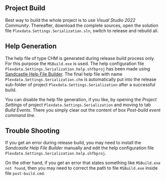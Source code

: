 
## Project Build

Best way to build the whole project is to use _Visual Studio 2022 Community_. Thereafter, 
download the complete sources, open the solution file `Plexdata.Settings.Serialization.sln`, 
switch to release and rebuild all.

## Help Generation

The help file of type CHM is generated during release build process only. For this purpose 
the `MSBuild.exe` is used. The help configuration file `Plexdata.Settings.Serialization.help.shfbproj` 
has been made using [Sandcastle Help File Builder](https://ewsoftware.github.io/SHFB/html/bd1ddb51-1c4f-434f-bb1a-ce2135d3a909.htm). 
The final help file with name `Plexdata.Settings.Serialization.chm` is automatically put into 
the release sub-folder of project `Plexdata.Settings.Serialization` after a successful build.

You can disable the help file generation, if you like, by opening the _Project Settings_ 
of project `Plexdata.Settings.Serialization` and moving to tab _Build Events_. There you 
simply clear out the content of box _Post-build event command line_.

## Trouble Shooting

If you get an error during release build, you may need to install the _Sandcastle Help File 
Builder_ manually and edit the help configuration file `Plexdata.Settings.Serialization.help.shfbproj`.

On the other hand, if you get an error that states something like `MSBuild.exe not found`, 
then you may need to correct the path to file `MSBuild.exe` inside file `post-build.cmd`.
